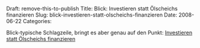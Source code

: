 Draft: remove-this-to-publish
Title: Blick: Investieren statt Ölscheichs finanzieren
Slug: blick-investieren-statt-olscheichs-finanzieren
Date: 2008-06-22
Categories:

Blick-typische Schlagzeile, bringt es aber genau auf den Punkt: [Investieren statt Ölscheichs finanzieren](http://www.blick.ch/news/wirtschaft/investieren-statt-oelscheichs-finanzieren-93751)
